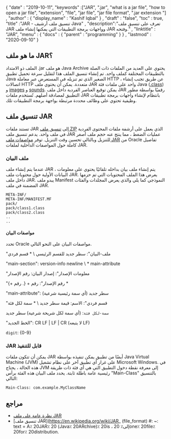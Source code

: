{
  "date" : "2019-10-11",
  "keywords" :["JAR", ".jar", "what is a jar file", "how to open a jar file", "extension", "file", "jar file", "jar file format", ".jar extension "] ,
  "author" : {
    "display_name" : "Kashif Iqbal"
} ,
  "draft" : "false",
  "toc" : true,
  "title" :"JAR - تنسيق ملف أرشيف Java" ,
  "description":"تعرف على تنسيق ملف JAR وواجهات برمجة التطبيقات التي يمكنها إنشاء ملف JAR وفتحه." ,
  "linktitle" : "JAR",
  "menu" : {
    "docs" : {
      "parent" : "programming"
}
} ,
  "lastmod" : "2020-09-10"
}

## ما هو ملف JAR؟

الملف ذو الامتداد .jar هو ملف Java Archive يحتوي على العديد من الملفات ذات الصلة بالتطبيقات المختلفة كملف واحد. تم إنشاء تنسيق الملف هذا لتقليل سرعة تحميل تطبيق Java الصغير الذي تم تنزيله في المستعرض عبر معاملة HTTP ، عن طريق تجنب إنشاء اتصالات HTTP متعددة. يمكن أن يحتوي ملف JAR واحد على ملفات فئة Java ([.class](/ar/programming/class/)) و [images](/ar/image/) و [sounds](/ar/audio/). يمكن توقيع العناصر الفردية داخل ملف JAR رقميًا بواسطة مطور التطبيق لمصادقة أصلهم. تُستخدم ملفات JAR بانتظام لإنشاء واجهات برمجة تطبيقات وظيفية تحتوي على وظائف محددة مرتبطة بواجهة برمجة التطبيقات تلك.

## تنسيق ملف JAR

تستند ملفات JAR إلى [تنسيق ملف ZIP](/ar/compression/zip/) الذي يعمل على أرشفة ملفات المحتوى الفردية في ملف واحد. يدعم تنسيق ملف JAR عمليات الضغط ، مما ينتج عنه حجم ملف أصغر للتنزيل وبالتالي تحسين وقت التنزيل. توفر [مواصفات ملف JAR](https://docs.oracle.com/javase/8/docs/technotes/guides/jar/jar.html) من Oracle تفاصيل كاملة حول المواصفات الداخلية لملفات JAR.

### ملف البيان

عندما يتم إنشاء ملف JAR ، يتم إنشاء ملف بيان بداخله تلقائيًا يحتوي على معلومات البيانات الأولية حول محتويات ملف JAR. يعرض هذا الملف المحتويات التي تم حزمها داخل ملف JAR. يبدو ملف Manifest النموذجي كما يلي والذي يعرض المجلدات والفئات المضمنة في ملف JAR.

```
META-INF/
META-INF/MANIFEST.MF
pack/
pack/class1.class
pack/class2.class
..
..
```

#### مواصفات البيان

تحدد Oracle مواصفات البيان على النحو التالي.

"ملف-البيان": سطر جديد للقسم الرئيسي \ * قسم فردي

"main-section": version-info newline \ * main-attribute

"معلومات الإصدار": إصدار البيان: رقم الإصدار

"رقم الإصدار": رقم + {. رقم +} *

"main-attribute": (أي سمة رئيسية شرعية) سطر جديد

"قسم فردي": الاسم: قيمة سطر جديد \ * سمة لكل فئة

`سمة-لكل فئة`: (أي سمة لكل شريحة شرعية) سطر جديد

"الخط الجديد": CR LF | LF | CR (لا يتبعه LF)

`digit`: {0-9}

### JAR قابل للتنفيذ

يمكن أن تتكون ملفات JAR أيضًا من تطبيق يمكن تنفيذه بواسطة Java Virtual Machine (JVM) على غرار أي تطبيق آخر على نظام تشغيل Microsoft Windows. في هذه الحالة ، يحتاج JVM إلى معرفة نقطة دخول التطبيق التي هي أي فئة ذات طريقة رئيسية عامة باطلة ثابتة. يحدد ملف البيان هذه الفئة برأس "Main-Class" بالتنسيق التالي:

```
Main-Class: com.example.MyClassName
```



## مراجع

* [نظرة عامة على ملف JAR](https://docs.oracle.com/javase/8/docs/technotes/guides/jar/jarGuide.html)
* [تنسيق ملف JAR](https://en.wikipedia.org/wiki/JAR_ (file_format) #: ~: text = A٪ 20JAR٪ 20 (Java٪ 20ARchive)٪ 20is ، إلى٪ 20one٪ 20file٪ 20for٪ 20distribution.

